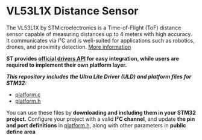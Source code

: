 # VL53L1X Distance Sensor

The VL53L1X by STMicroelectronics is a Time-of-Flight (ToF) distance sensor capable of measuring distances up to 4 meters with high accuracy. 
It communicates via I²C and is well-suited for applications such as robotics, drones, and proximity detection. 
[More information](https://www.st.com/en/imaging-and-photonics-solutions/vl53l1x.html#overview)

**ST provides [official drivers API](https://www.st.com/en/imaging-and-photonics-solutions/vl53l1x.html#tools-software) for easy integration, while users are required to implement their own platform layer.** 

***This repository includes the Ultra Lite Driver (ULD) and platform files for STM32:***
* [platform.c](https://github.com/Phat-sv/VL53L1X_sensor_STM32/blob/main/vl53l1_platform.c)
* [platform.h](https://github.com/Phat-sv/VL53L1X_sensor_STM32/blob/main/vl53l1_platform.h)

You can use these files by **downloading and including them in your STM32 project.**
Configure your project with a valid **I²C channel**, and update **the pin and port definitions** in [platform.h](https://github.com/Phat-sv/VL53L1X_sensor_STM32/blob/main/vl53l1_platform.h), along with other parameters in **public define area**




